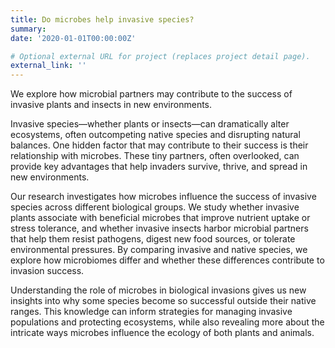 ```yaml
---
title: Do microbes help invasive species?
summary: 
date: '2020-01-01T00:00:00Z'

# Optional external URL for project (replaces project detail page).
external_link: ''
---
```


We explore how microbial partners may contribute to the success of invasive plants and insects in new environments.

<!--more-->

Invasive species—whether plants or insects—can dramatically alter ecosystems, often outcompeting native species and disrupting natural balances. One hidden factor that may contribute to their success is their relationship with microbes. These tiny partners, often overlooked, can provide key advantages that help invaders survive, thrive, and spread in new environments.

Our research investigates how microbes influence the success of invasive species across different biological groups. We study whether invasive plants associate with beneficial microbes that improve nutrient uptake or stress tolerance, and whether invasive insects harbor microbial partners that help them resist pathogens, digest new food sources, or tolerate environmental pressures. By comparing invasive and native species, we explore how microbiomes differ and whether these differences contribute to invasion success.

Understanding the role of microbes in biological invasions gives us new insights into why some species become so successful outside their native ranges. This knowledge can inform strategies for managing invasive populations and protecting ecosystems, while also revealing more about the intricate ways microbes influence the ecology of both plants and animals.